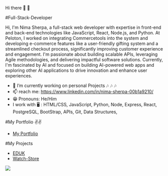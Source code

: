 Hi there 👋 👋
 
#Full-Stack-Developer


Hi, I'm Nima Sherpa, a full-stack web developer with expertise in front-end and back-end technologies like JavaScript, React, Node.js, and Python.
At Peloton, I worked on integrating Commercetools into the system and developing e-commerce features like a user-friendly gifting system and a streamlined checkout process,
significantly improving customer experience and engagement. I'm passionate about building scalable APIs, leveraging Agile methodologies, and delivering impactful software solutions.
Currently, I'm fascinated by AI and focused on building AI-powered web apps and exploring other AI applications to drive innovation and enhance user experiences.

- 🔭  I’m currently working on personal Projects 🎶 🎶 🎶
- 📫  reach me: https://www.linkedin.com/in/nima-sherpa-00b1a9210/ 
- 😁  Pronouns: He/Him 
-  I work with 🖥 :  HTML/CSS, JavaScript, Python, Node, Express, React, PostgreSQL, BootStrap, APIs, Git, Data Structures,

#My Portfolio ✌✌️
- [My Portfolio](https://pedantic-montalcini-3d984f.netlify.app/)

#My Projects
- [EDUK](https://edukapp.netlify.app/)
- [Watch-Store](https://musing-euler-08cdda.netlify.app/)

<a href="https://www.codewars.com/users/toplouie1"><img src="https://www.codewars.com/users/toplouie1/badges/large"/></a>






